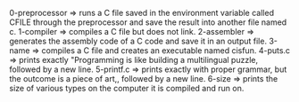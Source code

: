 0-preprocessor => runs a C file saved in the environment variable called CFILE through the preprocessor and save the result into another file named c.
1-compiler => compiles a C file but does not link.
2-assembler => generates the assembly code of a C code and save it in an output file.
3-name =>  compiles a C file and creates an executable named cisfun.
4-puts.c => prints exactly "Programming is like building a multilingual puzzle, followed by a new line.
5-printf.c => prints exactly with proper grammar, but the outcome is a piece of art,, followed by a new line.
6-size => prints the size of various types on the computer it is compiled and run on.

